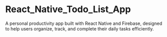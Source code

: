# React_Native_Todo_List_App
A personal productivity app built with React Native and Firebase, designed to help users organize, track, and complete their daily tasks efficiently.
